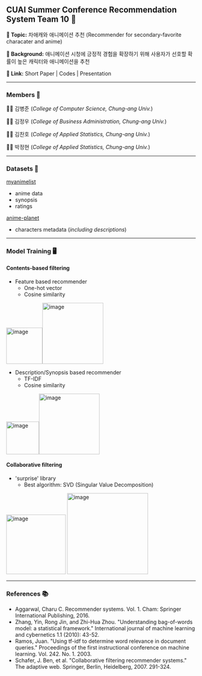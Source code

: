 ## CUAI Summer Conference Recommendation System Team 10 🚀


__📍 Topic:__ 차애캐와 애니메이션 추천 (Recommender for secondary-favorite characater and anime)

__📍 Background:__ 애니메이션 시청에 긍정적 경험을 확장하기 위해 사용자가 선호할 확률이 높은 캐릭터와 애니메이션을 추천

__📍 Link:__ Short Paper | Codes | Presentation

---

### Members 🏃
👨‍💻 김병준 (_College of Computer Science, Chung-ang Univ._)

🧑‍💻 김정우 (_College of Business Administration, Chung-ang Univ._)

👨‍💻 김찬호 (_College of Applied Statistics, Chung-ang Univ._)

👩‍💻 박정현 (_College of Applied Statistics, Chung-ang Univ._)

---

### Datasets 📁

[myanimelist](https://www.kaggle.com/datasets/hernan4444/anime-recommendation-database-2020?select=anime.csv)
- anime data
- synopsis
- ratings

[anime-planet](https://www.kaggle.com/datasets/hernan4444/animeplanet-character-recommendation)
- characters metadata (_including descriptions_)

---

### Model Training 🖥️
#### Contents-based filtering

* Feature based recommender
  * One-hot vector
  * Cosine similarity

<img width="96" alt="image" src="https://user-images.githubusercontent.com/93517343/184798724-daabd3b7-18e8-4a4b-83cc-9e50898ee60a.png"><img width="162" alt="image" src="https://user-images.githubusercontent.com/93517343/184798773-96cbf95b-b909-4c2d-b196-290b566c4c44.png">


* Description/Synopsis based recommender
  * TF-IDF
  * Cosine similarity

<img width="87" alt="image" src="https://user-images.githubusercontent.com/93517343/184798758-43f0b8a7-b529-4b98-bd5b-814bac3121b7.png"><img width="161" alt="image" src="https://user-images.githubusercontent.com/93517343/184798793-73890d7d-3bb0-40d9-a95d-a3fb93349f00.png">


#### Collaborative filtering

* 'surprise' library
  * Best algorithm: SVD (Singular Value Decomposition)
<img width="158" alt="image" src="https://user-images.githubusercontent.com/93517343/184798812-5f4adfb4-c1b8-4e58-bf11-5b25270f97b9.png">
<img width="215" alt="image" src="https://user-images.githubusercontent.com/93517343/184798834-2d4a241d-90f4-4875-a94e-85ac2bcad90a.png">


---

### References 📚

* Aggarwal, Charu C. Recommender systems. Vol. 1. Cham: Springer International Publishing, 2016.
* Zhang, Yin, Rong Jin, and Zhi-Hua Zhou. "Understanding bag-of-words model: a statistical framework." International journal of machine learning and cybernetics 1.1 (2010): 43-52.
* Ramos, Juan. "Using tf-idf to determine word relevance in document queries." Proceedings of the first instructional conference on machine learning. Vol. 242. No. 1. 2003.
* Schafer, J. Ben, et al. "Collaborative filtering recommender systems." The adaptive web. Springer, Berlin, Heidelberg, 2007. 291-324.
